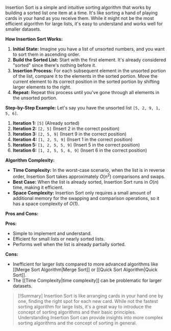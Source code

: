 Insertion Sort is a simple and intuitive sorting algorithm that works by building a sorted list one item at a time. It's like sorting a hand of playing cards in your hand as you receive them. While it might not be the most efficient algorithm for large lists, it's easy to understand and works well for smaller datasets.

**How Insertion Sort Works:**
1. **Initial State:** Imagine you have a list of unsorted numbers, and you want to sort them in ascending order.
2. **Build the Sorted List:** Start with the first element. It's already considered "sorted" since there's nothing before it.
3. **Insertion Process:** For each subsequent element in the unsorted portion of the list, compare it to the elements in the sorted portion. Move the current element to its correct position in the sorted portion by shifting larger elements to the right.
4. **Repeat:** Repeat this process until you've gone through all elements in the unsorted portion.

**Step-by-Step Example:**
Let's say you have the unsorted list `[5, 2, 9, 1, 5, 6]`.
1. **Iteration 1:** `[5]` (Already sorted)
2. **Iteration 2:** `[2, 5]` (Insert 2 in the correct position)
3. **Iteration 3:** `[2, 5, 9]` (Insert 9 in the correct position)
4. **Iteration 4:** `[1, 2, 5, 9]` (Insert 1 in the correct position)
5. **Iteration 5:** `[1, 2, 5, 5, 9]` (Insert 5 in the correct position)
6. **Iteration 6:** `[1, 2, 5, 5, 6, 9]` (Insert 6 in the correct position)

**Algorithm Complexity:**
- **Time Complexity:** In the worst-case scenario, when the list is in reverse order, Insertion Sort takes approximately $O(n^2)$ comparisons and swaps.
- **Best Case:** When the list is already sorted, Insertion Sort runs in $O(n)$ time, making it efficient.
- **Space Complexity:** Insertion Sort only requires a small amount of additional memory for the swapping and comparison operations, so it has a space complexity of $O(1)$.

**Pros and Cons:**

**Pros:**
- Simple to implement and understand.
- Efficient for small lists or nearly sorted lists.
- Performs well when the list is already partially sorted.

**Cons:**
- Inefficient for larger lists compared to more advanced algorithms like [[Merge Sort Algorithm|Merge Sort]] or [[Quick Sort Algorithm|Quick Sort]].
- The [[Time Complexity|time complexity]] can be problematic for larger datasets.

>[!Summary]
>Insertion Sort is like arranging cards in your hand one by one, finding the right spot for each new card. While not the fastest sorting algorithm for large lists, it's a great way to introduce the concept of sorting algorithms and their basic principles. Understanding Insertion Sort can provide insights into more complex sorting algorithms and the concept of sorting in general.